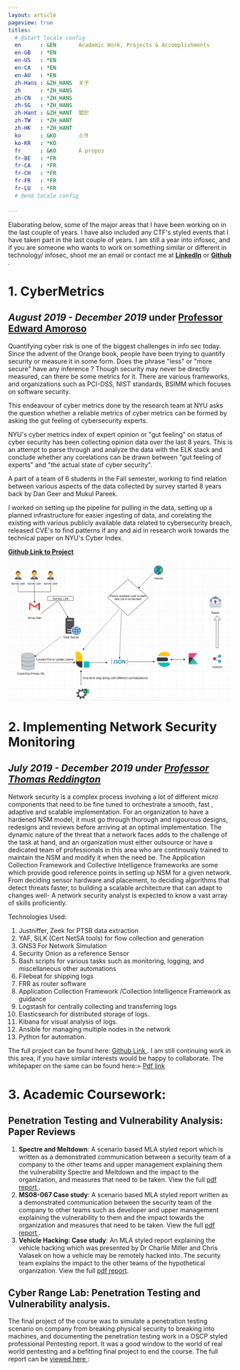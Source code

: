 ```yaml
---
layout: article
pageview: true
titles:
  # @start locale config
  en      : &EN       Academic Work, Projects & Accomplishments
  en-GB   : *EN
  en-US   : *EN
  en-CA   : *EN
  en-AU   : *EN
  zh-Hans : &ZH_HANS  关于
  zh      : *ZH_HANS
  zh-CN   : *ZH_HANS
  zh-SG   : *ZH_HANS
  zh-Hant : &ZH_HANT  關於
  zh-TW   : *ZH_HANT
  zh-HK   : *ZH_HANT
  ko      : &KO       소개
  ko-KR   : *KO
  fr      : &KO       À propos
  fr-BE   : *FR
  fr-CA   : *FR
  fr-CH   : *FR
  fr-FR   : *FR
  fr-LU   : *FR
  # @end locale config

---
```


Elaborating below, some of the major areas that I have been working on in the last couple of years. I have also included any CTF's styled events that I have taken part in the last couple of years. I am still a year into infosec, and if you are someone who wants to work on something similar or different in technology/ infosec, shoot me an email or contact me at  **<a href="https://www.linkedin.com/in/yuvraj-singh-b29228a0/">LinkedIn</a>** or **<a href="https://github.com/reg1reg1">Github</a>** .

# 1. CyberMetrics

## *August 2019 - December 2019* under <a href="https://cybersecurity-strategy-masters.nyu.edu/faculty/edward-amoroso/">Professor Edward Amoroso </a>

Quantifying cyber risk is one of the biggest challenges in info sec today. Since the advent of the Orange book, people have been trying to quantify security or measure it in some form. Does the phrase "less" or "more secure" have any inference ? Though security may never be directly measured, can there be some metrics for it. There are various frameworks, and organizations such as PCI-DSS, NIST standards, BSIMM which focuses on software security.

This endeavour of cyber metrics done by the research team at NYU asks the question whether a reliable metrics of cyber metrics can be formed by asking the gut feeling of cybersecurity experts.

NYU's cyber metrics index of expert opinion or "gut feeling" on status of cyber security has been collecting opinion data over the last 8 years. This is an attempt to parse through and analyze the data with the ELK stack and conclude whether any corelations can be drawn between "gut feeling of experts" and "the actual state of cyber security".



A part of a team of 6 students in the Fall semester, working to find relation between various aspects of the data collected by survey started 8 years back by Dan Geer and Mukul Pareek. 

I worked on setting up the pipeline for pulling in the data, setting up a planned infrastructure for easier ingesting of data, and corelating the existing with various publicly available data related to cybersecurity breach, released CVE's to find patterns if any and aid in research work towards the technical paper on NYU's Cyber Index.

**<a href="https://github.com/reg1reg1/Metrics">Github Link to Project</a>**

![arch](assets/arch.png)

# 2. Implementing Network Security Monitoring

## *July 2019 - December 2019 under <a href="https://engineering.nyu.edu/faculty/thomas-reddington">Professor Thomas Reddington </a>*

Network security is a complex process involving a lot of different micro components that need to be fine tuned to orchestrate a smooth, fast , adaptive and scalable implementation. For an organization to have a hardened NSM model, it must go through thorough and rigourous designs, redesigns and reviews before arriving at an optimal implementation. The dynamic nature of the threat that a network faces adds to the challenge of the task at hand, and an organization must either outsource or have a dedicated team of professionals in this area who are continously trained to maintain the NSM and modify it when the need be. The Application Collection Framework and Collective Intelligence frameworks are some which provide good reference points in setting up NSM for a given network. From deciding sensor hardware and placement, to deciding algorithms that detect threats faster, to building a scalable architecture that can adapt to changes well- A network security analyst is expected to know a vast array of skills proficiently.

Technologies Used:

1. Justniffer, Zeek for PTSR data extraction
2. YAF, SiLK (Cert NetSA tools) for flow collection and generation
3. GNS3 For Network Simulation
4. Security Onion as a reference Sensor
5. Bash scripts for various tasks such as monitoring, logging, and miscellaneous other automations
6. Filebeat for shipping logs
7. FRR as router software
8. Application Collection Framework /Collection Intelligence Framework as guidance
9. Logstash for centrally collecting and transferring logs
10. Elasticsearch for distributed storage of logs.
11. Kibana for visual analysis of logs.
12. Ansible for managing multiple nodes in the network
13. Python for automation.

The full project can be found here: <a href="">Github Link </a>. I am still continuing work in this area, if you have similar interests would be happy to collaborate.
The whitepaper on the same can be found here:> <a href="https://github.com/reg1reg1/NSM-Implementation/blob/master/Project%20Whitepaper.pdf">Pdf link</a>

# 3. Academic Coursework: 

## Penetration Testing and Vulnerability Analysis: Paper Reviews

1. **Spectre and Meltdown**:  A scenario based MLA styled report which is written as a demonstrated communication between a security team of a company to the other teams and upper management explaining them the vulnerability Spectre and Meltdown and the impact to the organization, and measures that need to be taken. 
   View the full <a href="https://drive.google.com/file/d/1zhwDTxJjfm6K1X78l9bKbRbGD7m_ayUB/view?usp=sharing"> pdf report </a>. 
2. **MS08-067 Case study**: A scenario based MLA styled report written as a demonstrated communication between the security team of the company to other teams such as developer and upper management explaining the vulnerability to them and the impact towards the organization and measures that need to be taken.
   View the full <a href="https://drive.google.com/file/d/1y8UfV9bYe2MUOkUEL27D1ChWjHR2FFJa/view?usp=sharing"> pdf report </a>.
3. **Vehicle Hacking: Case study**: An MLA styled report explaining the vehicle hacking which was presented by Dr Charlie Miller and Chris Valasek on how a vehicle may be remotely hacked into. The security team explains the impact to the other teams of the hypothetical organization.
   View the full <a href="https://drive.google.com/file/d/1VtdAfIALLL11Yho7K0JnlljFBKdl8mpn/view?usp=sharing">pdf report</a>.

## Cyber Range Lab: Penetration Testing and Vulnerability analysis.

The final project of the course was to simulate a penetration testing scenario on company from breaking physical security to breaking into machines, and documenting the penetration testing work in a OSCP styled professional Pentesting report. It was a good window to the world of real world pentesting and a befitting final project to end the course. The full report can be <a href="https://drive.google.com/file/d/1jofO3kuWtXPCmnZE2KEUFiIgFA9NJvxd/view?usp=sharing">viewed here </a>:

